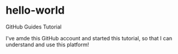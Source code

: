 # hello-world
GitHub Guides Tutorial

I've amde this GitHub account and started this tutorial, so that I can understand and use this platform!
